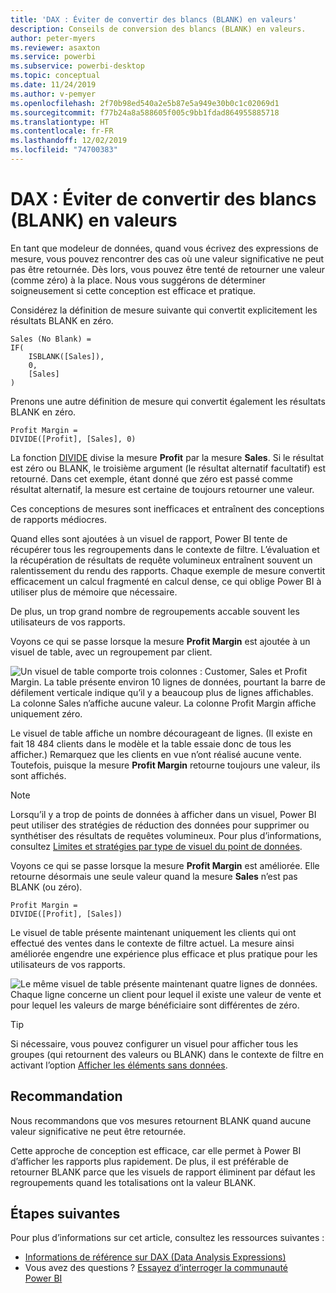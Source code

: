 ```yaml
---
title: 'DAX : Éviter de convertir des blancs (BLANK) en valeurs'
description: Conseils de conversion des blancs (BLANK) en valeurs.
author: peter-myers
ms.reviewer: asaxton
ms.service: powerbi
ms.subservice: powerbi-desktop
ms.topic: conceptual
ms.date: 11/24/2019
ms.author: v-pemyer
ms.openlocfilehash: 2f70b98ed540a2e5b87e5a949e30b0c1c02069d1
ms.sourcegitcommit: f77b24a8a588605f005c9bb1fdad864955885718
ms.translationtype: HT
ms.contentlocale: fr-FR
ms.lasthandoff: 12/02/2019
ms.locfileid: "74700383"
---
```

# <a name="dax-avoid-converting-blanks-to-values"></a>DAX : Éviter de convertir des blancs (BLANK) en valeurs

En tant que modeleur de données, quand vous écrivez des expressions de mesure, vous pouvez rencontrer des cas où une valeur significative ne peut pas être retournée. Dès lors, vous pouvez être tenté de retourner une valeur (comme zéro) à la place. Nous vous suggérons de déterminer soigneusement si cette conception est efficace et pratique.

Considérez la définition de mesure suivante qui convertit explicitement les résultats BLANK en zéro.

```dax
Sales (No Blank) =
IF(
    ISBLANK([Sales]),
    0,
    [Sales]
)
```

Prenons une autre définition de mesure qui convertit également les résultats BLANK en zéro.

```dax
Profit Margin =
DIVIDE([Profit], [Sales], 0)
```

La fonction [DIVIDE](/dax/divide-function-dax) divise la mesure **Profit** par la mesure **Sales**. Si le résultat est zéro ou BLANK, le troisième argument (le résultat alternatif facultatif) est retourné. Dans cet exemple, étant donné que zéro est passé comme résultat alternatif, la mesure est certaine de toujours retourner une valeur.

Ces conceptions de mesures sont inefficaces et entraînent des conceptions de rapports médiocres.

Quand elles sont ajoutées à un visuel de rapport, Power BI tente de récupérer tous les regroupements dans le contexte de filtre. L’évaluation et la récupération de résultats de requête volumineux entraînent souvent un ralentissement du rendu des rapports. Chaque exemple de mesure convertit efficacement un calcul fragmenté en calcul dense, ce qui oblige Power BI à utiliser plus de mémoire que nécessaire.

De plus, un trop grand nombre de regroupements accable souvent les utilisateurs de vos rapports.

Voyons ce qui se passe lorsque la mesure **Profit Margin** est ajoutée à un visuel de table, avec un regroupement par client.

![Un visuel de table comporte trois colonnes : Customer, Sales et Profit Margin. La table présente environ 10 lignes de données, pourtant la barre de défilement verticale indique qu’il y a beaucoup plus de lignes affichables. La colonne Sales n’affiche aucune valeur. La colonne Profit Margin affiche uniquement zéro.](media/dax-avoid-converting-blank/table-visual-poor.png)

Le visuel de table affiche un nombre décourageant de lignes. (Il existe en fait 18 484 clients dans le modèle et la table essaie donc de tous les afficher.) Remarquez que les clients en vue n’ont réalisé aucune vente. Toutefois, puisque la mesure **Profit Margin** retourne toujours une valeur, ils sont affichés.

> [!NOTE]
> Lorsqu’il y a trop de points de données à afficher dans un visuel, Power BI peut utiliser des stratégies de réduction des données pour supprimer ou synthétiser des résultats de requêtes volumineux. Pour plus d’informations, consultez [Limites et stratégies par type de visuel du point de données](../visuals/power-bi-data-points.md).

Voyons ce qui se passe lorsque la mesure **Profit Margin** est améliorée. Elle retourne désormais une seule valeur quand la mesure **Sales** n’est pas BLANK (ou zéro).

```dax
Profit Margin =
DIVIDE([Profit], [Sales])
```

Le visuel de table présente maintenant uniquement les clients qui ont effectué des ventes dans le contexte de filtre actuel. La mesure ainsi améliorée engendre une expérience plus efficace et plus pratique pour les utilisateurs de vos rapports.

![Le même visuel de table présente maintenant quatre lignes de données. Chaque ligne concerne un client pour lequel il existe une valeur de vente et pour lequel les valeurs de marge bénéficiaire sont différentes de zéro.](media/dax-avoid-converting-blank/table-visual-good.png)

> [!TIP]
> Si nécessaire, vous pouvez configurer un visuel pour afficher tous les groupes (qui retournent des valeurs ou BLANK) dans le contexte de filtre en activant l’option [Afficher les éléments sans données](../desktop-show-items-no-data.md).

## <a name="recommendation"></a>Recommandation

Nous recommandons que vos mesures retournent BLANK quand aucune valeur significative ne peut être retournée.

Cette approche de conception est efficace, car elle permet à Power BI d’afficher les rapports plus rapidement. De plus, il est préférable de retourner BLANK parce que les visuels de rapport éliminent par défaut les regroupements quand les totalisations ont la valeur BLANK.

## <a name="next-steps"></a>Étapes suivantes

Pour plus d’informations sur cet article, consultez les ressources suivantes :

- [Informations de référence sur DAX (Data Analysis Expressions)](/dax/)
- Vous avez des questions ? [Essayez d’interroger la communauté Power BI](https://community.powerbi.com/)

